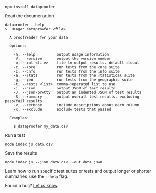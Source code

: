 ```
npm install dataproofer
```
Read the documentation
```
dataproofer --help
>  Usage: dataproofer <file>

  A proofreader for your data

  Options:

    -h, --help          output usage information
    -V, --version       output the version number
    -o, --out <file>    file to output results. default stdout
    -c, --core          run tests from the core suite
    -i, --info          run tests from the info suite
    -a, --stats         run tests from the statistical suite
    -g, --geo           run tests from the geographic suite
    -t, --tests <list>  comma-separated list to use
    -j, --json          output JSON of test results
    -J, --json-pretty   output an indented JSON of test results
    -S, --summary       output overall test results, excluding pass/fail results
    -v, --verbose       include descriptions about each column
    -x, --exclude       exclude tests that passed

  Examples:

    $ dataproofer my_data.csv
```
Run a test
```
node index.js data.csv
```
Save the results
```
node index.js --json data.csv --out data.json
```
Learn how to run specific test suites or tests and output longer or shorter summaries, use the `--help` flag.

Found a bug? [Let us know](https://github.com/dataproofer/Dataproofer/issues/new).
